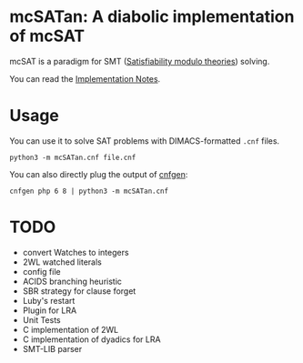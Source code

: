 mcSATan: A diabolic implementation of mcSAT
===========================================

mcSAT is a paradigm for SMT ([Satisfiability modulo
theories](https://en.wikipedia.org/wiki/Satisfiability_modulo_theories))
solving.

You can read the [Implementation
Notes](https://github.com/louisabraham/mcSATan/blob/master/Implementation%20Notes.md).

Usage
=====

You can use it to solve SAT problems with DIMACS-formatted `.cnf` files.

    python3 -m mcSATan.cnf file.cnf

You can also directly plug the output of
[cnfgen](https://massimolauria.github.io/cnfgen/):

    cnfgen php 6 8 | python3 -m mcSATan.cnf

TODO
====

-   convert Watches to integers
-   2WL watched literals
-   config file
-   ACIDS branching heuristic
-   SBR strategy for clause forget
-   Luby's restart
-   Plugin for LRA
-   Unit Tests
-   C implementation of 2WL
-   C implementation of dyadics for LRA
-   SMT-LIB parser
